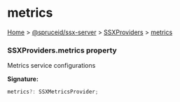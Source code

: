 # metrics

[Home](https://github.com/spruceid/ssx/blob/main/documentation/reference/ssx-server/index.md) > [@spruceid/ssx-server](../) > [SSXProviders](./) > [metrics](ssx-server.ssxproviders.metrics.md)

### SSXProviders.metrics property

Metrics service configurations

**Signature:**

```typescript
metrics?: SSXMetricsProvider;
```
